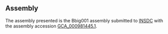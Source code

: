 

Assembly
--------

The assembly presented is the Bbig001 assembly submitted to
[INSDC](http://www.insdc.org) with the assembly accession
[GCA\_000981445.1](http://www.ebi.ac.uk/ena/data/view/GCA_000981445.1).
